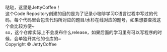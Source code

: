 哒哒，这里是JettyCoffee！  
这个Code Repository创建的目的是为了记录小咖啡学习C语言过程中写过的代码，每个代码里会包含代码所对应的题目/水杉在线对应的题号，如果想要查找这个会比较方便~  
so，这个仓库实际上不会发布什么release，如果后面的学习里有可以写程序的时候，会单独开其他的仓库的~  
Copyright © JettyCoffee  
